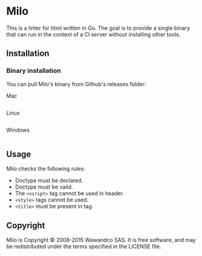 # Milo

This is a linter for html written in Go. The goal is to provide a single binary that can run in the context of a CI server without installing other tools.

## Installation

### Binary installation

You can pull Milo's binary from Github's releases folder:

Mac
```
```

Linux
```
```

Windows
```
```


## Usage

Milo checks the following rules:

-  Doctype must be declared.
-  Doctype must be valid.
-  The `<script>` tag cannot be used in header.
-  `<style>` tags cannot be used.
-  `<title>` must be present in tag.

## Copyright

Milo is Copyright © 2008-2015 Wawandco SAS. It is free software, and may be redistributed under the terms specified in the LICENSE file.


